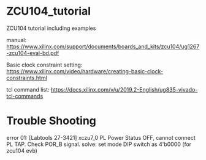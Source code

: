 # ZCU104_tutorial
ZCU104 tutorial including examples

manual:
https://www.xilinx.com/support/documents/boards_and_kits/zcu104/ug1267-zcu104-eval-bd.pdf

Basic clock constraint setting:
https://www.xilinx.com/video/hardware/creating-basic-clock-constraints.html

tcl command list:
https://docs.xilinx.com/v/u/2019.2-English/ug835-vivado-tcl-commands

# Trouble Shooting
error 01:
  [Labtools 27-3421] xczu7_0 PL Power Status OFF, cannot connect PL TAP. Check POR_B signal.
solve:
  set mode DIP switch as 4'b0000 (for zcu104 evb)

